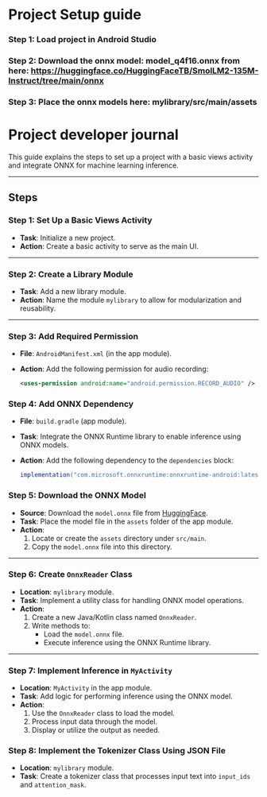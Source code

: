 # Project Setup guide

### Step 1: Load project in Android Studio


### Step 2: Download the onnx model: model_q4f16.onnx from here: https://huggingface.co/HuggingFaceTB/SmolLM2-135M-Instruct/tree/main/onnx 

### Step 3: Place the onnx models here: mylibrary/src/main/assets




# Project developer journal

This guide explains the steps to set up a project with a basic views activity and integrate ONNX for machine learning inference.

---

## Steps

### Step 1: Set Up a Basic Views Activity
- **Task**: Initialize a new project.
- **Action**: Create a basic activity to serve as the main UI.

---

### Step 2: Create a Library Module
- **Task**: Add a new library module.
- **Action**: Name the module `mylibrary` to allow for modularization and reusability.

---

### Step 3: Add Required Permission
- **File**: `AndroidManifest.xml` (in the app module).
- **Action**: Add the following permission for audio recording:

  ```xml
  <uses-permission android:name="android.permission.RECORD_AUDIO" />


### Step 4: Add ONNX Dependency
- **File**: `build.gradle` (app module).
- **Task**: Integrate the ONNX Runtime library to enable inference using ONNX models.
- **Action**: Add the following dependency to the `dependencies` block:

  ```gradle
  implementation("com.microsoft.onnxruntime:onnxruntime-android:latest.release")

### Step 5: Download the ONNX Model
- **Source**: Download the `model.onnx` file from [HuggingFace](https://huggingface.co/HuggingFaceTB/SmolLM2-135M-Instruct/tree/main/onnx).
- **Task**: Place the model file in the `assets` folder of the app module.
- **Action**:
    1. Locate or create the `assets` directory under `src/main`.
    2. Copy the `model.onnx` file into this directory.

---

### Step 6: Create `OnnxReader` Class
- **Location**: `mylibrary` module.
- **Task**: Implement a utility class for handling ONNX model operations.
- **Action**:
    1. Create a new Java/Kotlin class named `OnnxReader`.
    2. Write methods to:
        - Load the `model.onnx` file.
        - Execute inference using the ONNX Runtime library.

---

### Step 7: Implement Inference in `MyActivity`
- **Location**: `MyActivity` in the app module.
- **Task**: Add logic for performing inference using the ONNX model.
- **Action**:
    1. Use the `OnnxReader` class to load the model.
    2. Process input data through the model.
    3. Display or utilize the output as needed.

### Step 8: Implement the Tokenizer Class Using JSON File
- **Location**: `mylibrary` module.
- **Task**: Create a tokenizer class that processes input text into `input_ids` and `attention_mask`.
